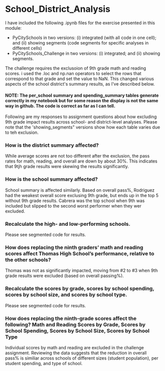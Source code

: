 # School_District_Analysis
I have included the following .ipynb files for the exercise presented in this module:
- PyCitySchools in two versions: (i) integrated (with all code in one cell); and (ii) showing segments (code segments for specific analyses in different cells)
- PyCitySchools_Challenge in two versions: (i) integrated; and (ii) showing segments.

The challenge requires the exclusoion of 9th grade math and reading scores. i used the .loc and np.nan operators to select the rows that correspond to that grade and set the value to NaN. This changed various aspects of the school district's summary results, as I've described below.

#### NOTE: The per_school summary and spending_summary tables generate correctly in my notebook but for some reason the display is not the same way in github. The code is correct as far as I can tell.


Following are my responses to assignment questions about how excluding 9th grade impact results across school- and district-level analyses. Please note that the 'showing_segments" versions show how each table varies due to teh exclusion.

### How is the district summary affected?
While average scores are not too different after the exclusion, the pass rates for math, reading, and overall are down by about 30%. This indicates that 9tjh grade results were skewing the results significantly.

### How is the school summary affected?
School summary is affected similarly. Based on overall pass%, Rodriguez had the weakest overall score exclusing 9th grade, but ends up in the top 5 without 9th grade results. Cabrera was the top school when 9th was included but slipped to the second worst performer when they wer excluded.

### Recalculate the high- and low-performing schools.
Please see segmented code for results.

### How does replacing the ninth graders’ math and reading scores affect Thomas High School’s performance, relative to the other schools?
Thomas was not as significantly impacted, moving from #2 to #3 when 9th grade results were excluded (based on overall passing%).

### Recalculate the scores by grade, scores by school spending, scores by school size, and scores by school type.
Please see segmented code for results.

### How does replacing the ninth-grade scores affect the following? Math and Reading Scores by Grade, Scores by School Spending, Scores by School Size, Scores by School Type
Individual scores by math and reading are excluded in the challenge assignment. Reviewing the data suggests that the reduction in overall pass% is similiar across schools of different sizes (student population), per student spending, and type of school.
